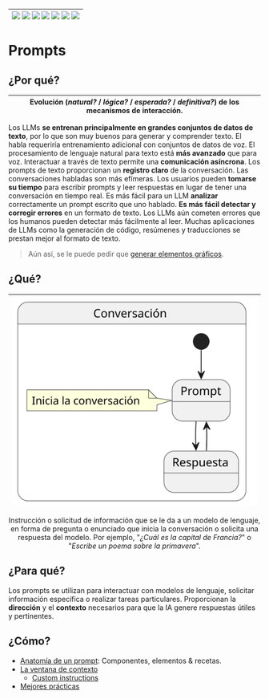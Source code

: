 <div align=right>

|[![](https://img.shields.io/badge/-Inicio-FFF?style=flat&logo=Emlakjet&logoColor=black)](/README.md) [![](https://img.shields.io/badge/-Introducción-FFF?style=flat)](/documentos/intro.md) [![](https://img.shields.io/badge/-Panorámica-FFF?style=flat)](/documentos/panorámica.md) [![](https://img.shields.io/badge/-Prompts-FFF?style=flat)](/documentos/prompts/README.md) [![](https://img.shields.io/badge/-Ingeniería_de_prompts-FFF?style=flat)](/documentos/ingenieriaDePrompts/README.md) [![](https://img.shields.io/badge/-Patrones-FFF?style=flat)](/documentos/ingenieriaDePrompts/patrones/README.md) [![](https://img.shields.io/badge/-Casos_de_uso-FFF?style=flat)](/documentos/casosDeUso/README.md)|
|-|

</div>

# Prompts

## ¿Por qué?

|Evolución (*natural?* / *lógica?* / *esperada?* / *definitiva?*) de los mecanismos de interacción.|
|-|
Los LLMs **se entrenan principalmente en grandes conjuntos de datos de texto**, por lo que son muy buenos para generar y comprender texto. El habla requeriría entrenamiento adicional con conjuntos de datos de voz.
El procesamiento de lenguaje natural para texto está **más avanzado** que para voz. 
Interactuar a través de texto permite una **comunicación asíncrona**. 
Los prompts de texto proporcionan un **registro claro** de la conversación. Las conversaciones habladas son más efímeras.
Los usuarios pueden **tomarse su tiempo** para escribir prompts y leer respuestas en lugar de tener una conversación en tiempo real.
Es más fácil para un LLM **analizar** correctamente un prompt escrito que uno hablado.
**Es más fácil detectar y corregir errores** en un formato de texto. Los LLMs aún cometen errores que los humanos pueden detectar más fácilmente al leer.
Muchas aplicaciones de LLMs como la generación de código, resúmenes y traducciones se prestan mejor al formato de texto.

> Aún así, se le puede pedir que [generar elementos gráficos](/casosDeUso/esquemasDiagramas.md).

## ¿Qué?

<div align="center">

|![](/documentos/imagenes/modelosUML/sesion.svg)|
|-|
Instrucción o solicitud de información que se le da a un modelo de lenguaje, en forma de pregunta o enunciado que inicia la conversación o solicita una respuesta del modelo.
Por ejemplo, "*¿Cuál es la capital de Francia?*" o "*Escribe un poema sobre la primavera*".

</div>

## ¿Para qué?

Los prompts se utilizan para interactuar con modelos de lenguaje, solicitar información específica o realizar tareas particulares. Proporcionan la **dirección** y el **contexto** necesarios para que la IA genere respuestas útiles y pertinentes.

## ¿Cómo?

- [Anatomía de un prompt](anatomia.md): Componentes, elementos & recetas.
- [La ventana de contexto](ventanaDeContexto.md)
  - [Custom instructions](customInstructions.md)
- [Mejores prácticas](mejoresPracticas/README.md)
